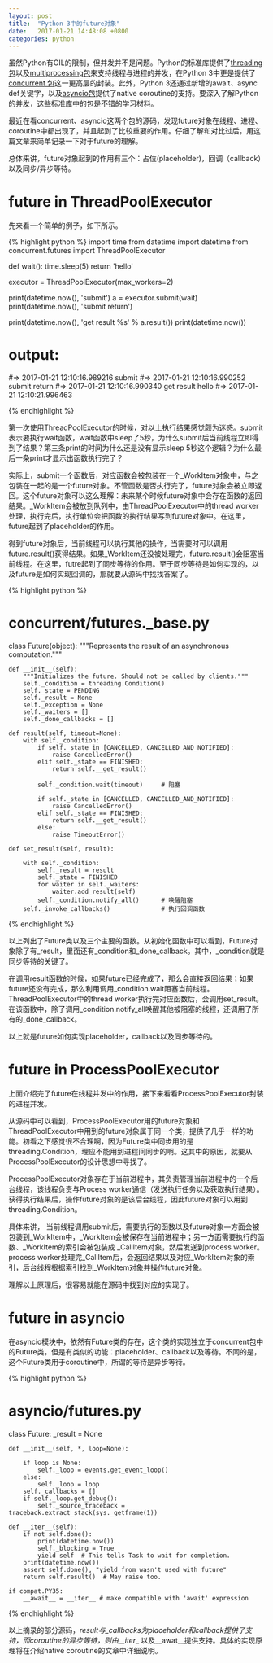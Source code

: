 ```yaml
---
layout: post
title:  "Python 3中的future对象"
date:   2017-01-21 14:48:08 +0800
categories: python
---
```


虽然Python有GIL的限制，但并发并不是问题。Python的标准库提供了[threading包][threading-doc]以及[multiprocessing包][multiprocessing]来支持线程与进程的并发，在Python 3中更是提供了[concurrent 包][concurrent-doc]这一更高层的封装。此外，Python 3还通过新增的await、async def关键字，以及[asyncio包][asyncio-doc]提供了native coroutine的支持。要深入了解Python的并发，这些标准库中的包是不错的学习材料。

最近在看concurrent、asyncio这两个包的源码，发现future对象在线程、进程、coroutine中都出现了，并且起到了比较重要的作用。仔细了解和对比过后，用这篇文章来简单记录一下对于future的理解。

总体来讲，future对象起到的作用有三个：占位(placeholder)，回调（callback）以及同步/异步等待。

# future in ThreadPoolExecutor

先来看一个简单的例子，如下所示。

{% highlight python %}
import time
from datetime import datetime
from concurrent.futures import ThreadPoolExecutor

def wait():
    time.sleep(5)
    return 'hello'

executor = ThreadPoolExecutor(max_workers=2)

print(datetime.now(), 'submit')
a = executor.submit(wait)
print(datetime.now(), 'submit return')

print(datetime.now(), 'get result %s' % a.result())
print(datetime.now())

# output:
#=> 2017-01-21 12:10:16.989216 submit
#=> 2017-01-21 12:10:16.990252 submit return
#=> 2017-01-21 12:10:16.990340 get result hello
#=> 2017-01-21 12:10:21.996463

{% endhighlight %}

第一次使用ThreadPoolExecutor的时候，对以上执行结果感觉颇为迷惑。submit表示要执行wait函数，wait函数中sleep了5秒，为什么submit后当前线程立即得到了结果？第三条print的时间为什么还是没有显示sleep 5秒这个逻辑？为什么最后一条print才显示出函数执行完了？

实际上，submit一个函数后，对应函数会被包装在一个_WorkItem对象中，与之包装在一起的是一个future对象。不管函数是否执行完了，future对象会被立即返回。这个future对象可以这么理解：未来某个时候future对象中会存在函数的返回结果。_WorkItem会被放到队列中，由ThreadPoolExecutor中的thread worker处理，执行完后，执行单位会把函数的执行结果写到future对象中。在这里，future起到了placeholder的作用。

得到future对象后，当前线程可以执行其他的操作，当需要时可以调用future.result()获得结果。如果_WorkItem还没被处理完，future.result()会阻塞当前线程。在这里，futre起到了同步等待的作用。至于同步等待是如何实现的，以及future是如何实现回调的，那就要从源码中找找答案了。

{% highlight python %}
# concurrent/futures._base.py

class Future(object):
    """Represents the result of an asynchronous computation."""

    def __init__(self):
        """Initializes the future. Should not be called by clients."""
        self._condition = threading.Condition()
        self._state = PENDING
        self._result = None
        self._exception = None
        self._waiters = []
        self._done_callbacks = []
        
    def result(self, timeout=None):
        with self._condition:
            if self._state in [CANCELLED, CANCELLED_AND_NOTIFIED]:
                raise CancelledError()
            elif self._state == FINISHED:
                return self.__get_result()

            self._condition.wait(timeout)     # 阻塞

            if self._state in [CANCELLED, CANCELLED_AND_NOTIFIED]:
                raise CancelledError()
            elif self._state == FINISHED:
                return self.__get_result()
            else:
                raise TimeoutError()
                
    def set_result(self, result):

        with self._condition:
            self._result = result
            self._state = FINISHED
            for waiter in self._waiters:
                waiter.add_result(self)
            self._condition.notify_all()      # 唤醒阻塞
        self._invoke_callbacks()              # 执行回调函数
   
{% endhighlight %}

以上列出了Future类以及三个主要的函数。从初始化函数中可以看到，Future对象除了有_result，里面还有_condition和_done_callback。其中，_condition就是同步等待的关键了。

在调用result函数的时候，如果future已经完成了，那么会直接返回结果；如果future还没有完成，那么利用调用_condition.wait阻塞当前线程。ThreadPoolExecutor中的thread worker执行完对应函数后，会调用set_result。在该函数中，除了调用_condition.notify_all唤醒其他被阻塞的线程，还调用了所有的_done_callback。

以上就是future如何实现placeholder，callback以及同步等待的。

# future in ProcessPoolExecutor

上面介绍完了future在线程并发中的作用，接下来看看ProcessPoolExecutor封装的进程并发。

从源码中可以看到，ProcessPoolExecutor用的future对象和ThreadPoolExecutor中用到的future对象属于同一个类，提供了几乎一样的功能。初看之下感觉很不合理啊，因为Future类中同步用的是threading.Condition，理应不能用到进程间同步的啊。这其中的原因，就要从ProcessPoolExecutor的设计思想中寻找了。

ProcessPoolExecutor对象存在于当前进程中，其负责管理当前进程中的一个后台线程，该线程负责与Process worker通信（发送执行任务以及获取执行结果）。获得执行结果后，操作future对象的是该后台线程，因此future对象可以用到threading.Condition。 

具体来讲， 当前线程调用submit后，需要执行的函数以及future对象一方面会被包装到_WorkItem中，_WorkItem会被保存在当前进程中；另一方面需要执行的函数、_WorkItem的索引会被包装成 _CallItem对象，然后发送到process worker。process worker处理完_CallItem后，会返回结果以及对应_WorkItem对象的索引，后台线程根据索引找到_WorkItem对象并操作future对象。

理解以上原理后，很容易就能在源码中找到对应的实现了。

# future in asyncio

在asyncio模块中，依然有Future类的存在，这个类的实现独立于concurrent包中的Future类，但是有类似的功能：placeholder、callback以及等待。不同的是，这个Future类用于coroutine中，所谓的等待是异步等待。

{% highlight python %}
# asyncio/futures.py

class Future:
    _result = None
    
    def __init__(self, *, loop=None):

        if loop is None:
            self._loop = events.get_event_loop()
        else:
            self._loop = loop
        self._callbacks = []
        if self._loop.get_debug():
            self._source_traceback = traceback.extract_stack(sys._getframe(1))
    
    def __iter__(self):
        if not self.done():
            print(datetime.now())
            self._blocking = True
            yield self  # This tells Task to wait for completion.
        print(datetime.now())
        assert self.done(), "yield from wasn't used with future"
        return self.result()  # May raise too.

    if compat.PY35:
        __await__ = __iter__ # make compatible with 'await' expression

{% endhighlight %}

以上摘录的部分源码，_result与_callbacks为placeholder和callback提供了支持，而coroutine的异步等待，则由__iter__ 以及__awat__提供支持。具体的实现原理将在介绍native coroutine的文章中详细说明。

[threading-doc]: https://docs.python.org/3/library/threading.html
[multiprocessing]: https://docs.python.org/3.3/library/multiprocessing.html
[concurrent-doc]: https://docs.python.org/3/library/concurrent.html
[asyncio-doc]: https://docs.python.org/3.6/library/asyncio.html
